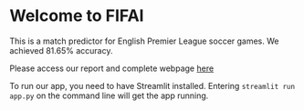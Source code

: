 # Welcome to FIFAI

This is a match predictor for English Premier League soccer games. We achieved 81.65% accuracy. 

Please access our report and complete webpage [here](https://eshaan-lumba.github.io/FIFAI/) 

To run our app, you need to have Streamlit installed. Entering `streamlit run app.py` on the command line will get the app running. 
